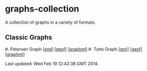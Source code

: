 graphs-collection
=================

A collection of graphs in a variety of formats.

Classic Graphs
--------------

#. Petersen Graph
[[gml]](Classic/Petersen/petersen.gml)
[[gexf]](Classic/Petersen/petersen.gexf)
[[graphml]](Classic/Petersen/petersen.graphml)
#. Tutte Graph
[[gml]](Classic/Tutte/tutte.gml)
[[gexf]](Classic/Tutte/tutte.gexf)
[[graphml]](Classic/Tutte/tutte.graphml)

Last updated: Wed Feb 19 12:42:38 GMT 2014.
